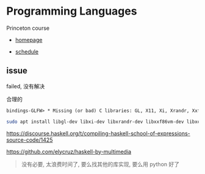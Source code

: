 # Programming Languages

Princeton course

- [homepage](https://www.cs.princeton.edu/~dpw/cos441-11/index.html)

- [schedule](https://www.cs.princeton.edu/~dpw/cos441-11/schedule.htm)

## issue

failed, 没有解决

合理的

```txt
bindings-GLFW> * Missing (or bad) C libraries: GL, X11, Xi, Xrandr, Xxf86vm, Xcursor, Xinerama
```

```bash
sudo apt install libgl-dev libxi-dev libxrandr-dev libxxf86vm-dev libxcursor-dev libxinerama-dev libglu-dev
```

https://discourse.haskell.org/t/compiling-haskell-school-of-expressions-source-code/1425

https://github.com/elycruz/haskell-by-multimedia

> 没有必要, 太浪费时间了, 要么找其他的库实现, 要么用 python 好了
